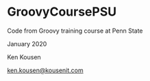 # GroovyCoursePSU
Code from Groovy training course at Penn State

January 2020

Ken Kousen

ken.kousen@kousenit.com
